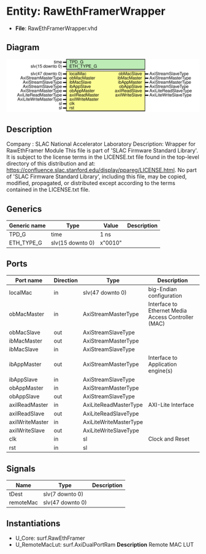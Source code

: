 # Entity: RawEthFramerWrapper

- **File**: RawEthFramerWrapper.vhd
## Diagram

![Diagram](RawEthFramerWrapper.svg "Diagram")
## Description

Company    : SLAC National Accelerator Laboratory
Description: Wrapper for RawEthFramer Module
This file is part of 'SLAC Firmware Standard Library'.
It is subject to the license terms in the LICENSE.txt file found in the
top-level directory of this distribution and at:
   https://confluence.slac.stanford.edu/display/ppareg/LICENSE.html.
No part of 'SLAC Firmware Standard Library', including this file,
may be copied, modified, propagated, or distributed except according to
the terms contained in the LICENSE.txt file.
## Generics

| Generic name | Type             | Value   | Description |
| ------------ | ---------------- | ------- | ----------- |
| TPD_G        | time             | 1 ns    |             |
| ETH_TYPE_G   | slv(15 downto 0) | x"0010" |             |
## Ports

| Port name       | Direction | Type                   | Description                                         |
| --------------- | --------- | ---------------------- | --------------------------------------------------- |
| localMac        | in        | slv(47 downto 0)       |  big-Endian configuration                           |
| obMacMaster     | in        | AxiStreamMasterType    | Interface to Ethernet Media Access Controller (MAC) |
| obMacSlave      | out       | AxiStreamSlaveType     |                                                     |
| ibMacMaster     | out       | AxiStreamMasterType    |                                                     |
| ibMacSlave      | in        | AxiStreamSlaveType     |                                                     |
| ibAppMaster     | out       | AxiStreamMasterType    | Interface to Application engine(s)                  |
| ibAppSlave      | in        | AxiStreamSlaveType     |                                                     |
| obAppMaster     | in        | AxiStreamMasterType    |                                                     |
| obAppSlave      | out       | AxiStreamSlaveType     |                                                     |
| axilReadMaster  | in        | AxiLiteReadMasterType  | AXI-Lite Interface                                  |
| axilReadSlave   | out       | AxiLiteReadSlaveType   |                                                     |
| axilWriteMaster | in        | AxiLiteWriteMasterType |                                                     |
| axilWriteSlave  | out       | AxiLiteWriteSlaveType  |                                                     |
| clk             | in        | sl                     | Clock and Reset                                     |
| rst             | in        | sl                     |                                                     |
## Signals

| Name      | Type             | Description |
| --------- | ---------------- | ----------- |
| tDest     | slv(7 downto 0)  |             |
| remoteMac | slv(47 downto 0) |             |
## Instantiations

- U_Core: surf.RawEthFramer
- U_RemoteMacLut: surf.AxiDualPortRam
**Description**
Remote MAC LUT

